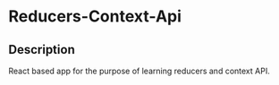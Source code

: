 # Reducers-Context-Api

## Description

React based app for the purpose of learning reducers and context API.

